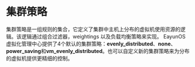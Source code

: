 # 集群策略

集群策略是一组规则的集合，它定义了集群中主机上分布的虚拟机使用资源的逻辑。该逻辑通过组合过滤器，weightings  以及负载均衡策略来实现。  EayunOS  虚拟化管理中心提供了4个默认的集群策略：**evenly_distributed**、**none**、**power_saving**和**vm_evenly_distributed**。也可以自定义新的集群策略来为分布的虚拟机提供更精细的控制。


